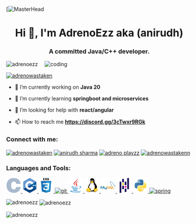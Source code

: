 [![MasterHead](https://miro.medium.com/v2/resize:fit:720/format:webp/1*lhOax3cZATGZwEhG0uTYRA.gif)
<h1 align="center">Hi 👋, I'm AdrenoEzz aka (anirudh)</h1>
<h3 align="center">A committed Java/C++ developer.</h3>
<img align="right" alt="coding" width="400" src="https://art.pixilart.com/0d92ea76c0f540a.gif" />

<p align="left"> <img src="https://komarev.com/ghpvc/?username=adrenoezz&label=Profile%20views&color=0e75b6&style=flat" alt="adrenoezz" /> </p>

<p align="left"> <a href="https://twitter.com/adrenowastaken" target="blank"><img src="https://img.shields.io/twitter/follow/adrenowastaken?logo=twitter&style=for-the-badge" alt="adrenowastaken" /></a> </p>

- 🔭 I’m currently working on **Java 20**

- 🌱 I’m currently learning **springboot and microservices**

- 🤝 I’m looking for help with **react/angular**

- 📫 How to reach me **https://discord.gg/3cTwxr9RGk**

<h3 align="left">Connect with me:</h3>
<p align="left">
<a href="https://twitter.com/adrenowastaken" target="blank"><img align="center" src="https://raw.githubusercontent.com/rahuldkjain/github-profile-readme-generator/master/src/images/icons/Social/twitter.svg" alt="adrenowastaken" height="30" width="40" /></a>
<a href="https://linkedin.com/in/anirudh sharma" target="blank"><img align="center" src="https://raw.githubusercontent.com/rahuldkjain/github-profile-readme-generator/master/src/images/icons/Social/linked-in-alt.svg" alt="anirudh sharma" height="30" width="40" /></a>
<a href="https://www.youtube.com/c/adreno playzz" target="blank"><img align="center" src="https://raw.githubusercontent.com/rahuldkjain/github-profile-readme-generator/master/src/images/icons/Social/youtube.svg" alt="adreno playzz" height="30" width="40" /></a>
<a href="https://www.leetcode.com/adrenowastakenn" target="blank"><img align="center" src="https://raw.githubusercontent.com/rahuldkjain/github-profile-readme-generator/master/src/images/icons/Social/leet-code.svg" alt="adrenowastakenn" height="30" width="40" /></a>
</p>

<h3 align="left">Languages and Tools:</h3>
<p align="left"> <a href="https://www.cprogramming.com/" target="_blank" rel="noreferrer"> <img src="https://raw.githubusercontent.com/devicons/devicon/master/icons/c/c-original.svg" alt="c" width="40" height="40"/> </a> <a href="https://www.w3schools.com/cpp/" target="_blank" rel="noreferrer"> <img src="https://raw.githubusercontent.com/devicons/devicon/master/icons/cplusplus/cplusplus-original.svg" alt="cplusplus" width="40" height="40"/> </a> <a href="https://www.w3schools.com/css/" target="_blank" rel="noreferrer"> <img src="https://raw.githubusercontent.com/devicons/devicon/master/icons/css3/css3-original-wordmark.svg" alt="css3" width="40" height="40"/> </a> <a href="https://git-scm.com/" target="_blank" rel="noreferrer"> <img src="https://www.vectorlogo.zone/logos/git-scm/git-scm-icon.svg" alt="git" width="40" height="40"/> </a> <a href="https://www.java.com" target="_blank" rel="noreferrer"> <img src="https://raw.githubusercontent.com/devicons/devicon/master/icons/java/java-original.svg" alt="java" width="40" height="40"/> </a> <a href="https://www.linux.org/" target="_blank" rel="noreferrer"> <img src="https://raw.githubusercontent.com/devicons/devicon/master/icons/linux/linux-original.svg" alt="linux" width="40" height="40"/> </a> <a href="https://www.mysql.com/" target="_blank" rel="noreferrer"> <img src="https://raw.githubusercontent.com/devicons/devicon/master/icons/mysql/mysql-original-wordmark.svg" alt="mysql" width="40" height="40"/> </a> <a href="https://pandas.pydata.org/" target="_blank" rel="noreferrer"> <img src="https://raw.githubusercontent.com/devicons/devicon/2ae2a900d2f041da66e950e4d48052658d850630/icons/pandas/pandas-original.svg" alt="pandas" width="40" height="40"/> </a> <a href="https://www.python.org" target="_blank" rel="noreferrer"> <img src="https://raw.githubusercontent.com/devicons/devicon/master/icons/python/python-original.svg" alt="python" width="40" height="40"/> </a> <a href="https://spring.io/" target="_blank" rel="noreferrer"> <img src="https://www.vectorlogo.zone/logos/springio/springio-icon.svg" alt="spring" width="40" height="40"/> </a> </p>

<p><img align="left" src="https://github-readme-stats.vercel.app/api/top-langs?username=adrenoezz&show_icons=true&locale=en&layout=compact" alt="adrenoezz" /></p>

<p>&nbsp;<img align="center" src="https://github-readme-stats.vercel.app/api?username=adrenoezz&show_icons=true&locale=en" alt="adrenoezz" /></p>

<p><img align="center" src="https://github-readme-streak-stats.herokuapp.com/?user=adrenoezz&" alt="adrenoezz" /></p>
